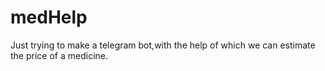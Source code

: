 # medHelp

Just trying to make a telegram bot,with the help of which we can estimate the price of a medicine.
